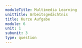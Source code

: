 ```yaml
---
moduleTitle: Multimedia Learning
unitTitle: Arbeitsgedächtnis
title: Kurze Aufgabe
module: 6
unit: 1
subunit: 3
type: question
---
```


<videomodeling answer="I8PwCIK4mXc" question="LMMc74nfvw8"></videomodeling>